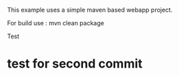 This example uses a simple maven based webapp project.

For build use : mvn clean package

Test 
# test for second commit

